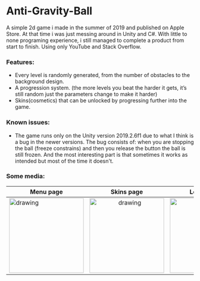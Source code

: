 # Anti-Gravity-Ball
A simple 2d game i made in the summer of 2019 and published on Apple Store.
At that time i was just messing around in Unity and C#. With little to none programing experience, i still managed to complete a product from start to finish. Using only YouTube and Stack Overflow. 

### Features:
* Every level is randomly generated, from the number of obstacles to the background design.
* A progression system. (the more levels you beat the harder it gets, it’s still random just the parameters change to make it harder)
* Skins(cosmetics) that can be unlocked by progressing further into the game.

### Known issues:
* The game runs only on the Unity version 2019.2.6f1 due to what I think is a bug in the newer versions. The bug consists of: when you are stopping the ball (freeze constrains) and then you release the button the ball is still frozen. And the most interesting part is that sometimes it works as intended but most of the time it doesn't.

### Some media:
| Menu page     | Skins page    | Levels page   |
| ------------- |:-------------:|:-------------:|
| <img src="https://i.imgur.com/jfh4OUV.jpg" alt="drawing" width="200"/>      | <img src="https://i.imgur.com/EZpS8DB.jpg" alt="drawing" width="200"/>   | <img src="https://i.imgur.com/16XbeAE.jpg" alt="drawing" width="200"/> | <img src="https://i.imgur.com/16XbeAE.jpg" alt="drawing" width="200"/> 

